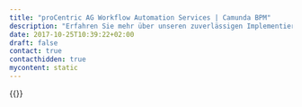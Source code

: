 ```yaml
---
title: "proCentric AG Workflow Automation Services | Camunda BPM"
description: "Erfahren Sie mehr über unseren zuverlässigen Implementierungspartner proCentric AG. Camunda ist der Marktführer für Workflow-Automatisierung und Geschäftsprozessmanagement. Holen Sie sich heute Ihre 30-Tage-Testversion."
date: 2017-10-25T10:39:22+02:00
draft: false
contact: true
contacthidden: true
mycontent: static
---
```

{{<partner-single
company="proCentric AG"
type="si"
website="http://procentric.ch"
countrycode="CH"
city="Winterthur"
description="<p>Wir sind ein technologieunabh&auml;ngiger IT Dienstleister, der sich auf die Konzipierung und Umsetzung konsequent BPM-basierter L&ouml;sungen fokussiert.</p><p>BPM bedeutet f&uuml;r uns, eine Standardisierung und Steuerung der Gesch&auml;ftsprozesse in der Verwaltung anzustreben wie sie in der industriellen Fertigung seit Jahrzehnten Realit&auml;t ist.</p><p>Insbesondere im Vorsorge- (Pensionskassen, FZ- /3a-Stiftungen) wie auch im Banken- und Versicherungsumfeld bringen wir zudem fachliches Expertenwissen mit.&nbsp;</p>"
siregion="dach"
level="basic"
logo="//images.ctfassets.net/vpidbgnakfvf/5lChWrWGgEoOgAaI6EaeUo/9031a5806f635ae03070465bae18a05d/proCentricAG.png">}}
